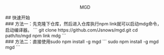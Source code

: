 <p align="center"><a src="javascript:;" target="_blank">MGD</a></p>
## 快速开始
<br>
### 方法一：先克隆下仓库，然后进入仓库执行npm link就可以启动mdg命令，启动编译器。
```
git clone https://github.com/Jsnows/mgd.git
cd path/to/mgd
npm link 
mdg
```
<br>
### 方法二：直接使用sudo npm install -g mgd
```
sudo npm install -g mgd
mgd
```

